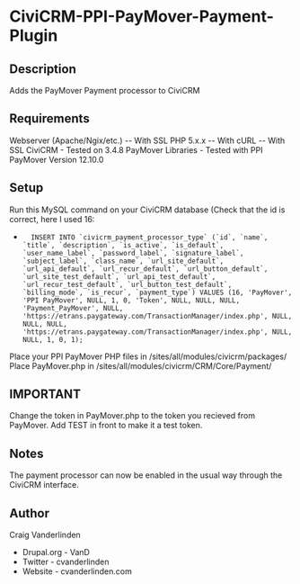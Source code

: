 CiviCRM-PPI-PayMover-Payment-Plugin
================================

Description
-------------------------
Adds the PayMover Payment processor to CiviCRM

Requirements
-------------------------
Webserver (Apache/Ngix/etc.)
-- With SSL
PHP 5.x.x
-- With cURL
-- With SSL
CiviCRM - Tested on 3.4.8
PayMover Libraries - Tested with PPI PayMover Version 12.10.0


Setup
-------------------------
Run this MySQL command on your CiviCRM database (Check that the id is correct, here I used 16:
*       INSERT INTO `civicrm_payment_processor_type` (`id`, `name`, `title`, `description`, `is_active`, `is_default`, `user_name_label`, `password_label`, `signature_label`, `subject_label`, `class_name`, `url_site_default`, `url_api_default`, `url_recur_default`, `url_button_default`, `url_site_test_default`, `url_api_test_default`, `url_recur_test_default`, `url_button_test_default`, `billing_mode`, `is_recur`, `payment_type`) VALUES (16, 'PayMover', 'PPI PayMover', NULL, 1, 0, 'Token', NULL, NULL, NULL, 'Payment_PayMover', NULL, 'https://etrans.paygateway.com/TransactionManager/index.php', NULL, NULL, NULL, 'https://etrans.paygateway.com/TransactionManager/index.php', NULL, NULL, 1, 0, 1);

Place your PPI PayMover PHP files in <web root>/sites/all/modules/civicrm/packages/
Place PayMover.php in <web root>/sites/all/modules/civicrm/CRM/Core/Payment/

IMPORTANT 
-------------------------
Change the token in PayMover.php to the token you recieved from PayMover.  Add TEST in front to make it a test token.

Notes
-------------------------
The payment processor can now be enabled in the usual way through the CiviCRM interface.

Author
-------------------------
Craig Vanderlinden
*    Drupal.org - VanD
*    Twitter - cvanderlinden
*    Website - cvanderlinden.com
